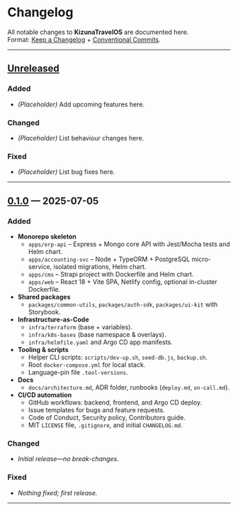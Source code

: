 # Changelog

All notable changes to **KizunaTravelOS** are documented here.  
Format: [Keep a Changelog](https://keepachangelog.com/en/1.1.0/) + [Conventional Commits](https://www.conventionalcommits.org/).

---

## [Unreleased]

### Added
- _(Placeholder)_ Add upcoming features here.

### Changed
- _(Placeholder)_ List behaviour changes here.

### Fixed
- _(Placeholder)_ List bug fixes here.

---

## [0.1.0] — 2025-07-05

### Added
- **Monorepo skeleton**
  - `apps/erp-api` – Express + Mongo core API with Jest/Mocha tests and Helm chart.
  - `apps/accounting-svc` – Node + TypeORM + PostgreSQL micro-service, isolated migrations, Helm chart.
  - `apps/cms` – Strapi project with Dockerfile and Helm chart.
  - `apps/web` – React 18 + Vite SPA, Netlify config, optional in-cluster Dockerfile.
- **Shared packages**
  - `packages/common-utils`, `packages/auth-sdk`, `packages/ui-kit` with Storybook.
- **Infrastructure-as-Code**
  - `infra/terraform` (base + variables).
  - `infra/k8s-bases` (base namespace & overlays).
  - `infra/helmfile.yaml` and Argo CD app manifests.
- **Tooling & scripts**
  - Helper CLI scripts: `scripts/dev-up.sh`, `seed-db.js`, `backup.sh`.
  - Root `docker-compose.yml` for local stack.
  - Language-pin file `.tool-versions`.
- **Docs**
  - `docs/architecture.md`, ADR folder, runbooks (`deploy.md`, `on-call.md`).
- **CI/CD automation**
  - GitHub workflows: backend, frontend, and Argo CD deploy.
  - Issue templates for bugs and feature requests.
  - Code of Conduct, Security policy, Contributors guide.
  - MIT `LICENSE` file, `.gitignore`, and initial `CHANGELOG.md`.

### Changed
- _Initial release—no break-changes._

### Fixed
- _Nothing fixed; first release._

---

[Unreleased]: https://github.com/Yaba-IT/KizunaTravelOS/compare/v0.1.0...HEAD
[0.1.0]: https://github.com/Yaba-IT/KizunaTravelOS/releases/tag/v0.1.0
